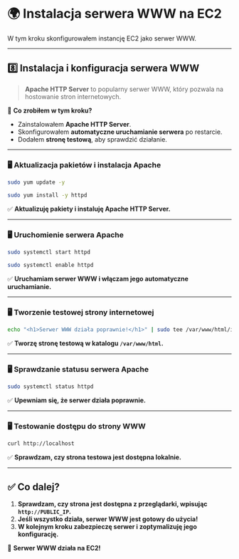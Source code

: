 # 🌍 Instalacja serwera WWW na EC2

W tym kroku skonfigurowałem instancję EC2 jako serwer WWW.

---

## **8️⃣ Instalacja i konfiguracja serwera WWW**  

> **Apache HTTP Server** to popularny serwer WWW, który pozwala na hostowanie stron internetowych.

📌 **Co zrobiłem w tym kroku?**  
- Zainstalowałem **Apache HTTP Server**.  
- Skonfigurowałem **automatyczne uruchamianie serwera** po restarcie.  
- Dodałem **stronę testową**, aby sprawdzić działanie.  

---

### **🖥️ Aktualizacja pakietów i instalacja Apache**
```bash
sudo yum update -y

sudo yum install -y httpd
```
✅ **Aktualizuję pakiety i instaluję Apache HTTP Server.**  

---

### **🖥️ Uruchomienie serwera Apache**
```bash
sudo systemctl start httpd

sudo systemctl enable httpd
```
✅ **Uruchamiam serwer WWW i włączam jego automatyczne uruchamianie.**  

---

### **🖥️ Tworzenie testowej strony internetowej**
```bash
echo "<h1>Serwer WWW działa poprawnie!</h1>" | sudo tee /var/www/html/index.html
```
✅ **Tworzę stronę testową w katalogu `/var/www/html`.**  

---

### **🖥️ Sprawdzanie statusu serwera Apache**
```bash
sudo systemctl status httpd
```
✅ **Upewniam się, że serwer działa poprawnie.**  

---

### **🖥️ Testowanie dostępu do strony WWW**
```bash
curl http://localhost
```
✅ **Sprawdzam, czy strona testowa jest dostępna lokalnie.**  

---

## **✅ Co dalej?**
1. **Sprawdzam, czy strona jest dostępna z przeglądarki, wpisując `http://PUBLIC_IP`.**  
2. **Jeśli wszystko działa, serwer WWW jest gotowy do użycia!**  
3. **W kolejnym kroku zabezpieczę serwer i zoptymalizuję jego konfigurację.**  

🚀 **Serwer WWW działa na EC2!**  

